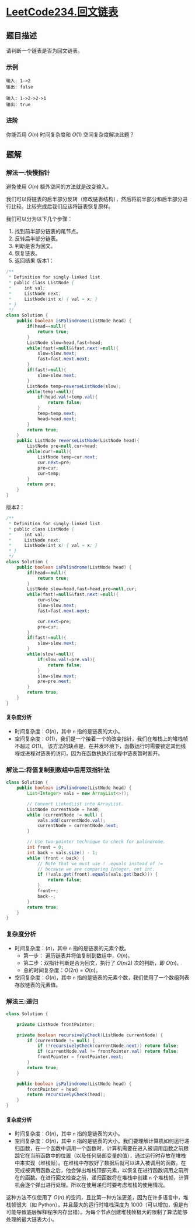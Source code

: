 # [LeetCode234.回文链表](https://leetcode-cn.com/problems/palindrome-linked-list/)
## 题目描述
请判断一个链表是否为回文链表。
### 示例
```
输入: 1->2
输出: false

输入: 1->2->2->1
输出: true
```
### 进阶
你能否用 $O(n)$ 时间复杂度和 $O(1)$ 空间复杂度解决此题？
## 题解
### 解法一:快慢指针
避免使用 $O(n)$ 额外空间的方法就是改变输入。

我们可以将链表的后半部分反转（修改链表结构），然后将前半部分和后半部分进行比较。比较完成后我们应该将链表恢复原样。

我们可以分为以下几个步骤：

1. 找到前半部分链表的尾节点。
2. 反转后半部分链表。
3. 判断是否为回文。
4. 恢复链表。
5. 返回结果
版本1：
```java
/**
 * Definition for singly-linked list.
 * public class ListNode {
 *     int val;
 *     ListNode next;
 *     ListNode(int x) { val = x; }
 * }
 */
class Solution {
    public boolean isPalindrome(ListNode head) {
        if(head==null){
            return true;
        }
        ListNode slow=head,fast=head;
        while(fast!=null&&fast.next!=null){
            slow=slow.next;
            fast=fast.next.next;
        }
        if(fast!=null){
            slow=slow.next;
        }
        ListNode temp=reverseListNode(slow);
        while(temp!=null){
            if(head.val!=temp.val){
                return false;
            }
            temp=temp.next;
            head=head.next;
        }
        return true;
    }
    public ListNode reverseListNode(ListNode head){
        ListNode pre=null,cur=head;
        while(cur!=null){
            ListNode temp=cur.next;
            cur.next=pre;
            pre=cur;
            cur=temp;
        }
        return pre;
    }
}
```
版本2：
```java
/**
 * Definition for singly-linked list.
 * public class ListNode {
 *     int val;
 *     ListNode next;
 *     ListNode(int x) { val = x; }
 * }
 */
class Solution {
    public boolean isPalindrome(ListNode head) {
        if(head==null){
            return true;
        }
        ListNode slow=head,fast=head,pre=null,cur;
        while(fast!=null&&fast.next!=null){
            cur=slow;
            slow=slow.next;
            fast=fast.next.next;

            cur.next=pre;
            pre=cur;
        }
        if(fast!=null){
            slow=slow.next;
        }
        while(slow!=null){
            if(slow.val!=pre.val){
                return false;
            }
            slow=slow.next;
            pre=pre.next;
        }
        return true;
    }
}
```
#### 复杂度分析

- 时间复杂度：$O(n)$，其中 `n` 指的是链表的大小。
- 空间复杂度：$O(1)$，我们是一个接着一个的改变指针，我们在堆栈上的堆栈帧不超过 $O(1)$。
该方法的缺点是，在并发环境下，函数运行时需要锁定其他线程或进程对链表的访问，因为在函数执执行过程中链表暂时断开。

### 解法二:将值复制到数组中后用双指针法
```java
class Solution {
    public boolean isPalindrome(ListNode head) {
        List<Integer> vals = new ArrayList<>();

        // Convert LinkedList into ArrayList.
        ListNode currentNode = head;
        while (currentNode != null) {
            vals.add(currentNode.val);
            currentNode = currentNode.next;
        }

        // Use two-pointer technique to check for palindrome.
        int front = 0;
        int back = vals.size() - 1;
        while (front < back) {
            // Note that we must use ! .equals instead of !=
            // because we are comparing Integer, not int.
            if (!vals.get(front).equals(vals.get(back))) {
                return false;
            }
            front++;
            back--;
        }
        return true;
    }
}
```
### 复杂度分析
- 时间复杂度：$(n)$，其中 `n` 指的是链表的元素个数。
  - 第一步： 遍历链表并将值复制到数组中，$O(n)$。
  - 第二步：双指针判断是否为回文，执行了 $O(n/2)$ 次的判断，即 $O(n)$。
  - 总的时间复杂度：$O(2n)=O(n)$。
- 空间复杂度：$O(n)$，其中 `n` 指的是链表的元素个数，我们使用了一个数组列表存放链表的元素值。

### 解法三:递归
```java
class Solution {

    private ListNode frontPointer;

    private boolean recursivelyCheck(ListNode currentNode) {
        if (currentNode != null) {
            if (!recursivelyCheck(currentNode.next)) return false;
            if (currentNode.val != frontPointer.val) return false;
            frontPointer = frontPointer.next;
        }
        return true;
    }

    public boolean isPalindrome(ListNode head) {
        frontPointer = head;
        return recursivelyCheck(head);
    }
}
```
#### 复杂度分析

- 时间复杂度：$O(n)$，其中 `n` 指的是链表的大小。
- 空间复杂度：$O(n)$，其中 `n` 指的是链表的大小。我们要理解计算机如何运行递归函数，在一个函数中调用一个函数时，计算机需要在进入被调用函数之前跟踪它在当前函数中的位置（以及任何局部变量的值），通过运行时存放在堆栈中来实现（堆栈帧）。在堆栈中存放好了数据后就可以进入被调用的函数。在完成被调用函数之后，他会弹出堆栈顶部元素，以恢复在进行函数调用之前所在的函数。在进行回文检查之前，递归函数将在堆栈中创建 `n` 个堆栈帧，计算机会逐个弹出进行处理。所以在使用递归时要考虑堆栈的使用情况。

这种方法不仅使用了 $O(n)$ 的空间，且比第一种方法更差，因为在许多语言中，堆栈帧很大（如 Python），并且最大的运行时堆栈深度为 1000（可以增加，但是有可能导致底层解释程序内存出错）。为每个节点创建堆栈帧极大的限制了算法能够处理的最大链表大小。


